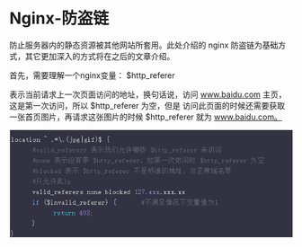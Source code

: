 # Nginx-防盗链

防止服务器内的静态资源被其他网站所套用。此处介绍的 nginx 防盗链为基础方式，其它更加深入的方式将在之后的文章介绍。

首先，需要理解一个nginx变量：
$http_referer 

表示当前请求上一次页面访问的地址，换句话说，访问 www.baidu.com 主页，这是第一次访问，所以 $http_referer 为空，但是 访问此页面的时候还需要获取一张首页图片，再请求这张图片的时候 $http_referer 就为 www.baidu.com。

![](_v_images/20200624150317748_582375196.png)